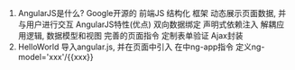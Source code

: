1. AngularJS是什么?
	Google开源的 前端JS 结构化 框架
	动态展示页面数据, 并与用户进行交互
	AngularJS特性(优点)
		双向数据绑定
		声明式依赖注入
		解耦应用逻辑, 数据模型和视图
		完善的页面指令
		定制表单验证
		Ajax封装
2. HelloWorld
	导入angular.js, 并在页面中引入
	在<html><body>中ng-app指令
	定义ng-model='xxx'/{{xxx}}

   
